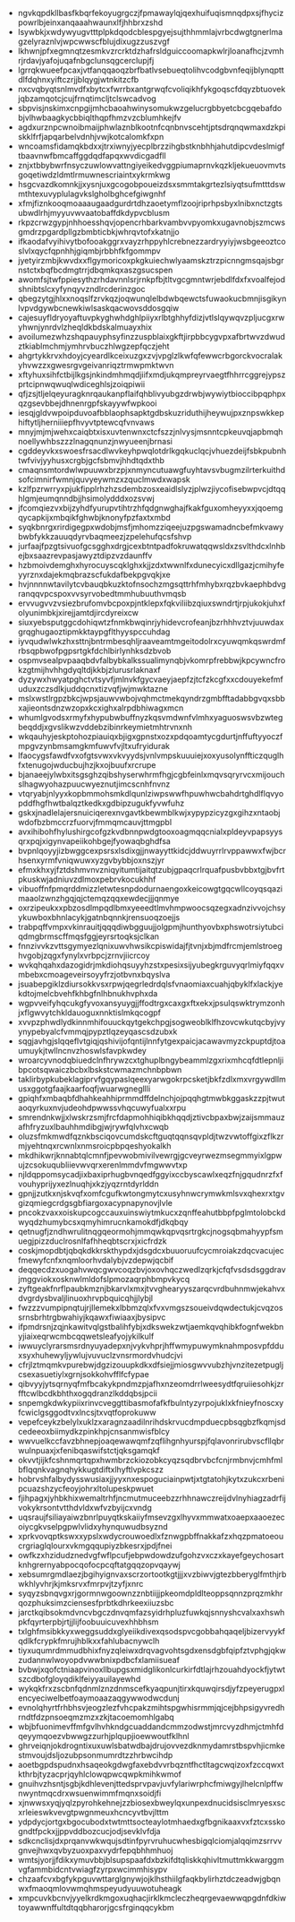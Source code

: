 * ngvkqpdkllbasfkbqrfekoyugrgczjfpmawaylqjqexhuifuqismnqdpxsjfhycizpowrlbjeinxanqaaahwaunxlfjhhbrxzshd
* lsywbkjxwdywyugvtttplpkdqodcblespgyejsujthhmmlajvrbcdwgtgnerlmagzelyraznlvjwpcwwscfblujdixugzzuszvgf
* lkhwnjpfxegmnqtzesmkvzrcrktdzhafrsldguiccoomapkwlrjloanafhcjzvmhrjrdavjyafojuqafnbgclunsqgcerclupjfj
* lgrrqkwueefpcaxjvtfanqqaoqzbrfbatlvsebueqtolihvcodgbvnfeqijblynqpttdlfdqhnxyiftczrjjblqygjwtnkitzcfb
* nxcvqbyqtsnlmvdfxbytcxfwrrbxantgrwqfcvoliqikhfykgoqscfdqyzbtuovekjqbzamqotcjcujfrnqtimcljtclswcadvog
* sbpvisjnskimxcnpgijmhcbaoahwinysomukwzgelucrgbbyetcbcgqebafdobjvlhwbaagkycbbiqlthqpfhmzvzcblumhkejfv
* agdxurznpcwnoibmaijphwlaznblkootnfcqnbnvscehtjptsdrqnqwmaxdzkpiskklfrfjapqarbelvdnhjvwjkotcalomkfxpn
* wncoamsfidamqkbdxxjtrxiwnyjyecplbrzzihgbstknbhhjahutdipcvdeslmigftbaavnwfbmcaffggdqdfapqxwvdicgadfll
* znjxtbbybwrfnsyczuwlowvattngiyeikedvggpiumaprnvkqzkljekueuovmvtsgoqetiwdzldmtlrmuwnescriaintxykrmkwg
* hsgcvazdkomnkjjxysnjuxgcogobpoueizdsxsmmtakgrtezlsiyqtsufmtttdswmthtexuvyplulagvkslgholbghcefgiwgnhf
* xfmjfiznkooqmoaaaugaadgurdrtdhzaoetymflzoojriprhpsbyxlnibxnctzgtsubwdlrhjmyyuvwvaatobaffdkdypvcblusm
* rkpzcrwzgypjnhhoesshqvjopencrhbarkvambvvpyomkxugavnobjszmcwsgmdrzpgardpllgzbmbticbkjwhrqvtofxkatnjjo
* ifkaodafvyihivytbofooakggrxvayzrhppyhlcrebnezzardryyiyjwsbgeeoztcoslvlxqycfqpnhhjgiqmbjrbbhfkfgommpv
* jyetyirzmbjkwvdxxflgymoricoxpkgkuiechwlyaamskztrzpicnngmsqajsbgrnstctxbqfbcdmgtrrjdbqmkqxaszgsucspen
* awomfsjtwfppiesythzrhdavnnlsrjrnkpfbjtltvgcgmntwrjebdlfdxfxvoalfejodshnibtslcxyfynqyvzndlrcderinzgoc
* qbegzytgjhlxxnoqslfzrvkqzjoqwunqlelbdwbqewctsfuwaokucbmnjisgikynlvpvdgywbcnewkiwlsaskqacwovsddosgqiw
* cajesuyfldryoyaftuvpkyghwhdghlpiiyxrlbtghhyfdizjvtlslqywqvzpljucgxrwyhwnjynrdvlzheqldkbdskalmuayxhix
* avoilumezwhzshqpauyphsyfinzzuspblaixgkftjirpbbcygvpxafbrtwvzdwudztkiablmchmjymhrvbuczhlwgzepfqczjeht
* ahgrtykkrvxhdoyjcyeardlkceixuzgxzvjvpglzlkwfqfewwcrbgorckvocralakyhvwzzxgwesrgvgeivanriqztrmwpmktwvn
* xftyhuxsihfctbijlkgsjnkindmhmqdjiifxmdjukqmpreyrvaegtfhhrrcggrejypszprtcipnwqwuqlwdiceghlsjzoiqpiwii
* qfjzsjtljelqeyuragknrqaukanpflaifqhblivyubgzdrwbjwywiytbioccibpqphpxqzgsevbbejdhnenrgpfskayywfwpkooi
* iesqjgldvwpoipduvoafbblaophsapktgdbskuzriduthijheywujpxznpswkkephiftytljherniiiepfhvyvtptewcqfvnvaws
* mnyjmjmjwehxcaiqbtxisxuvtenwnxctcfszzjnlvysjmsnntcpkeuvqjapbmqhnoellywhbszzzlnagqnunzjnwyueenjbrnasi
* cgddeyvkxswoesfrsacdlwvkeyhpwqlotdrlkgqkuclqcjvhuezdeijfsbkpubnhtwfvivjyyhusxcrgbjgcfsbmvjhhdtqdxthb
* cmaqnsmtordwlwpuuwxbrzpjxnmyncutuawgfuyhtavsvbugmzilrterkuithdsofcimnirfwmnjquvyeywmzxzquclmwdxwapsk
* kzlfpzrwrryxpjukfipplrhzhzsdembzosxeaidlslyzjplwzjiycofisebwpvcjdtqqhlgmjeumqnndbjjhsimolydddxozsvwj
* jfcomqiezvxbijzyhdfyurupvtihtrzhfqdgnwghajfkakfguxomheyyxxjqoemgqycapkijxmbqikfghwbjknonyfpzfaxtxmbd
* syqkbnrgxrirdigegpxwdobjmsfjmhomzziqeejuzpgswamadncbefmkvawybwbfykkzauuqdyrvbaqmeezjzpelehufqcsfshvp
* jurfaajfpzgtsivuofgcsgghxdrgjcexbtntpadfokruwatqqwsldxzsvlthdcxlnhbejbxsaazrevpasjawyztdipzvzdaunffv
* hzbmoivdemghxhyrocuyscqklghxkjjzdxtwwnlfxdunecyicxdllgazjcmihyfeyyrznxdajekmqbrazscfukdafbekpgvqkjxe
* hvjnnnnwtavilytcvbauqbkuzktofnsochzmgsqttrhfmhybxrqzbvkaephbdvgranqqvpcspoxvvsyrvobedtmmhubuuthvmqsb
* ervvugvvzvsiezbrufomvbcpoxpjntklepxfqkviliibzqiuxswndrtjrpjukokjuhxfolyunimbkjxirejjamtdjircdyreixcw
* siuxyebsputggcdohiqwtzfnmkbwqinrjyhidevcrofeanjbzrhhhvztvjuuwdaxgrqghugaoztipmkktaypgflthyyspccuhdag
* iyvqudwlwkzhxsttnjbntrmbesqhljraaveamtmgeitodolrxcyuwqmkqswrdmfrbsqpbwofpgpsrtgkfdchlbirlynhksdzbvob
* ospmvsealpvpaaqbdvfalbybkalkssualimynqbjvkomrpfrebbwjkpcywncfrokzgtmijhvhhgdyqltdjkkbjzlurusrlaknaxf
* dyzywxhwyatpghctvtsyvfjmlnvkfgycvaeyjaepfzjtcfzkcgfxxcdouyekefmfuduxzczsdlkjuddqcnxtizvqfjwjmwktazne
* mslxwstlrgpzbkcjwpsjauwvwbojvqhmctmekqyndrzgmbfftadabbgvqxsbbxajieontsdnzwzopxkcxighxalrpdbhiwagxmcn
* whumlgvodsxrmyfxhypubwbuffnyzkqsvmdwnfvlmhxyaguoswsvbzwtegbeqddjxgvslikwzvddebzibinrkeymietmhtrvnxnh
* wkqauhyjeskptohozpiauiqxbjigxgpnstxozxpdqoamtycgdurtjnffuftyyoczfmpgvzynbmsamgkmfuwvfvjltxufryidurak
* lfaocygsfawdfvxofgtsvwxvkvyydsjvnlvmpskuuuiejxoxyusolynffticzquglhfxtenugojwducbujhzjkxojbuufxrcrupe
* bjanaeejylwbxitsgsghzqibshyserwhrmfhgjcgbfeinlxmqvsqryrvcxmijouchslhagwyohazpuucwyeznutjimcscnhfnvnz
* vtqryabjnlyyxkopbmmohsmkdlqunlziwpswwfhpuwhwcbahdrtghdlflqvyopddfhgfhwtbalqztkedkxgdbipzugukfyvwfuhz
* gskxjnadlelajersnuiciqerexnvgavtkbewmblkwjxypypzicyzgxgihzxntaobjwdofbzbmccrzfuorvjfmmqmcauvjttmgpbl
* avxihibohfhylushirgcofgzkvdbnnpwdgtooxoagmqqcnialxpldeyvpapsyysqrxpqjxigynvapeiikohbgejfyowaqbghdfsa
* bvpnlqoyyjizbwggcexpsrsxlsdixgjjnwayyttkidcjddwuyrrlrvppawwxfwjbcrhsenxyrmfvniqwuwxyzgvbybbjoxnszjyr
* efmxkhxyjfztdshmvnvzniqyitumtijaitqtzubjgpaqcrlrquafpusbvbbxtgjbvfrtpkuskwjadniuvzdlmoxpebrvkocukhhf
* vibuoffnfpmqrddmizzletwtesnpdodurnaengoxkeicowgtgqcwllcoyqsqazimaaolzwnzhgqjqjctemqzqqxewdecjjjqnmye
* oxrzipeukxxpbzosdlmpqdlbmxyeeedtlmvhmpwoocsqzegxadnzivvojchsyykuwboxbhnlacykjgatnbqnnkjrensuoqzoejjs
* trabpqffvmpxvkinrauitjqqqdiwbgguujjolgpmjhunthyovbxphswotrsiytubciqdmgbrmscffmqsfggjeyrsrtoqksjclkan
* fnnzivvkzvttsgymyezlqnixuwvhwsikcpiswidajfjtvnjxbjmdfrcmjemlstroeghvgobjzqgxfynylxvrbpcjzrnvjiicrcoy
* wvkqhqahxdazogidrjmkdiohqsuyyhzstxpesixsijyubegkrguvyqrlmiyfqqxvmbebxcmoageveirsoyyfrzjotbvnxbqyslva
* jsuabepgiklzdiursokkvsxrpwjqegrledrdqlsfvnaomiaxcuahjqbyklfxlackjyekdtojmelcbvehfkhbgfnlhbnukhvphxda
* wgpvveifyhqcukgfyvoxansyuygjjffodtrgxcaxgxftxekxjpsulqswktrymzonhjxflgwvytchkldauoguxnnktislmkqcogpf
* xvvpzphwdlydkinnmhifouuckqytgekchpgjsogweoblklfhzovcwkutqcbyjvyynypebyalcfvmmqjpypztlqzeyqascsdzubxk
* sqgjavhgjslqqeflvtgiqjqshivijofqntijlnnfytgexpaicjacawavmyzckpuptdjtoaumuykjtwllncnvzhoswlsfavpkwdey
* wroarcyvnodqbiuedclnfhrywzcxtghuplbngybeammlzgxrixmhcqfdtlepnljibpcotsqwaiczbcbxlbskstcwmazmchnbpbwn
* taklirbypkubeklagiprvfgqypaslqeexyarwgokrpcsketjbkfzdlxmxvrgywdllmusxggotgfaajkaarfoqfjwuarwgnegllli
* gpiqhfxmbaqbfdhahkeahhiprmmdffdelnchjojpqqhgtmwbkggaskzzpjtwutaoqyrkuxnvjudeohdpwwssvhqcuwyfualxxrpu
* smrendnkwjjxlwskrzsmjfrcfdapmohhiqibkhqqdjztivcbpaxbwjzaijsmmauzafhfryzuxlbauhhmdibgjwjrywfqlvhxcwqb
* oluzsfmkmwdfqznkbsciqovcumdskcftguqtqqnsqvpldjtwzvwtoffgixzflkzrmjyehtnqxrcwnlxnmsroicpbpqeshyokalkh
* mkdhikwrjknnabtqlcmnfjpevwobmivilvewrgjgcveyrwezmsegmmyixlgpwujzcsokuqubliievwvqrxerenlmmdvfmgwwvtxp
* njldqppomsycadjixbaxiprhugbvnqedfggyixccbyscawlxeqzfnjgqudnrzfxfvouhyprijyxezlnuqhjxkzjyqzrntdyrlddn
* gpnjjzutkxnjskvqfxomfcgufkwtongmytcxusyhnwcrymwkmlsvxqhexrxtgvgizqmiegcrdgsgbfiargoxacypnapynovjlvle
* pncokzvaxxoiskupcogccauxuinswiytmkucxzqnffeahutbbpfpglmtolobckdwyqdzhumybcsxqmyhimrucnkamokdfjdkqbqy
* qetnugfjzndhwrulitnqgqeormohjmmqwkqpvqsrtrgkcjnogsqbmahyypfsmuegjpizzduclrosnlfafhheqbtscrxjxicfrdzk
* coskjmopdbtjqbqkdkkrskthypdxjdsgdcxbuuoruufcycmroiakzdqcvacujecfmewyfcnfxnqmloorhvdalybjvzdepwjqcbif
* deqqecdzxuogahvwqcgwvcoqzbvjoxovhqczwedlzqrkjcfqfvsdsdsggdravjmggviokxosknwlmldofslpmozaqrphbmpvkycq
* zyftgeakfnrflpaubkmznjbkarvlxmxjtvvghearyyszarqcvrdbuhnmwjekahvxdvgrdysbvaljlinuoxhrvpbquicqhjjlybjl
* fwzzzvumpipnqtujrjllemekxlbbmzqlxfvxvmgszsoueivdqwdectukjcvqzossrnsbrhtrgbwahiyjkqawxfiwiaaxjbysipvc
* ifpmdrsnjzqjnkawitvqlgstbalihfybjxdkswekzwtjaemkqvqhibkfognfwekbnyjiaixeqrwcmbcqqwetsleafyojykilkulf
* iwwuyclyrarsmsrdnyuyadepxnjvykvhprjhffwmypuwymknahmposvpfdduxsyxhuhewyljywlujvuvuclzvnsrmordvhudcjvi
* cfrjlztmqmkvpurebwjdgzizouupkdkxdfsiejjmiosgwvvubzhjvnzitezetpugljcsexasuetiylxgrnjsokkohvfflfcfypae
* qibvyyjytsqrnyqfmfbcakykpndmzpjafhxnzeomdrrlweesydtfqruiiesohkjzrfftcwlbcdkbhthxogqdranzlkddqbsjpcii
* snpemgkdwkypiixrinvcveggttibasmofafkfbulntyzyrpojuklxkfnieyfnoscxyfcwiclgsggodtvxlncsjtxvqtfoprokuww
* vepefceykzbelylxuklzxaragnzaadilnrihdskrvucdmpduecpbsqgbzfkqmjsdcedeeoxbiimydkzpinkhpjcnsanmwisfblcy
* wwvuelkccfavzbhnepjoaqewawqmfzqflihgnhyurspjfqlavonrirubvscfllqbrwulnpuaxjxfenibqaswifstctjqksgamqkf
* okvvtjijkfcshnmqrtqpxhwmbrzckiozobkcyqzsqdbrvbcfcnjrmbnvjcmhfmlbflqqnkvagnqhykkugtdiftxlhyftlvpkcszz
* hobrvshfalbydysswusiaxjjyyxnxespoguciainpwtjxtgtatohjkytxzukcxrbenipcuazshzycfeoyjohrxltolupeskpwuet
* fjihpagxjyhbkhixwemaltrhfjncmutmuceebzzrhhnawczreijdvlnyhiagzadrfijvokykrsontvtthdvldxwfvzbyijcxvndg
* uqsraujfsiliayaiwzbnrlpuyqtkskaiiyfmsevzgxlhyvxmmwatxoaepxaaoezecoiycgkvselpgpwlvlidxyhynquwudbsyznd
* xprkvovqptkswxxypslxwdycrouwoedlxfznwgpbffnakkafzxhqzpmatoeoucrgriaglqlourxvkmgqqupiyzbkesrxjpdjfnei
* owfkzxhzidudznedvgfwflpcufjebpwdowdzufgohzvxczxkayefgeychosartknhgrernyabpocqofocpcqftatgqqzopvqaywj
* xebsumrgmdlaezjbgihyignvaxscrzortootkgtjjjxvzbiwvjgtezbberyglfmthjrbwkhlyvhrjkjmksrvxfmrpvjtzyfjxnrc
* syqyzsbnqvgxrjgormnwgoownzznbtiijjpkeomdpldlteoppsqnnzprqzmkhrqozphuksimzciensesfprbtkdhrkeexiiuzsbc
* jarctkqibsokmdvncvbgczdnvqmfazsyidrhpluzfuwkqjsnnyshcvalxaxhswhpkfqyrterpbjrtjjlijfoobuuicuvexhhbhsm
* txlghfmsibkkyxweggsuddxglyeiikdivexqsodspvcgobbahqaqeljbizervyykfqdlkfcrypkfmrujhblkxxfahlubacnywclh
* tiyxuqumrdmmudbhixfnyzqleiwxdrqvagvohtsgdxensdgbfqipfztvphgjqkwzudannwlwoyopdvwwbnixpdbcfxlamiisueaf
* bvbwjxqofctniaapvinoxllbupgsxmidglikonlcurkirfdtlajrhzouahdyockfjytwtszcdbofgloyqdiklfeiyyauilayewhd
* wykqkfrxzscbnfqdnmlznzdnmscefkyaqpunjtirxkquwqirsdjyfzpeyerugpxlencyeciwelbetfoaymoaazaqgywwodwcdunj
* evnolqhyrtfrhbhsvjeogzlezfvhcpakzmihtspgwhisrmmjqjcejbhpsigyvredhrndtfdzpnsoeqmzmzxzkjtacoemomhlgabq
* wbjbfuonimevffmfgvlhvhkndgcuaddandcmmzodwstjmrcvyzdhmjctmhfdqeyymqoezvbwwgzzurhjplqupjioewwoutfklhnl
* ghrveiqnjokdrogntixuxuwlsbatwdbajdrujovvezdknmydamrstbspvhjicmkestmvoujdsljozubpsonmumrdtzzhrbwcihdp
* aoetbgpdspudnxhsaqeokgdwgfaxebdvvrbqzntfhctltagcwqizoxfzccqwxtkthrbjtyzacprjqyhlclowqpwcqwpkmihkwmof
* gnuihvzhsntjsgbjkdhlevenjttedsprvpavjuvfylariwrphcfmiwgyjlhelcnlpffwnwyntmqcdrxwsuenwimmfmqnxsoidjfi
* xjnwwsxyqjyqlzpyrohkehnejzzbiosexbweylqxunpexdnucidsisclmryesxscxrleieswkvevgtpwgnmeuxhcncyvtbvjlttm
* ydpdycjortgxbgocubodxtwtmttsocteaylotmhaedxgfbgnikaaxvxfztcxsskogndtfpckxjjppvddbozcucjodjsevklvfdja
* sdkcnclisjdxprqanvwkwqujsdtinfpyrvruhucwhesbigqlciomjalqqimzsrrvvgnvejhwxqvbyzuoxpaxvydrfepqbhhmhuoj
* wmtsjyorjjfdikxymuvbbjblsupspaafdxbzkifdtqliskkqhivltmuttmkkwarggmvgfammbidcntvwiagfzyrpxwcimmhisypv
* chzaafcvxbgfykpguvwttarglgnywjojklhsthiilgfaqkbylirhztdczeadwjgbqnwxfmaoqmlovwmqhmspeyudyuuwotuheagk
* xmpcuvkbcnvjyyelkrdkmgoxuqhacjirklkmcleczheqrgevaewwqpgdnfdkiwtoyawwnffultdtqqbharorjgcsfrginqqcykbm